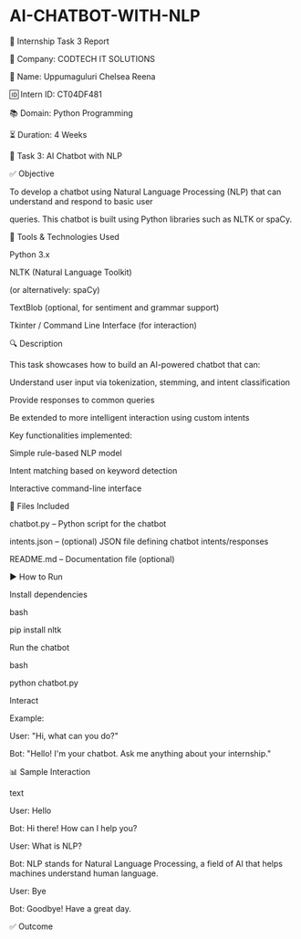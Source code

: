 # AI-CHATBOT-WITH-NLP

📝 Internship Task 3 Report

🏢 Company: CODTECH IT SOLUTIONS

👤 Name: Uppumaguluri Chelsea Reena

🆔 Intern ID: CT04DF481

📚 Domain: Python Programming

⏳ Duration: 4 Weeks


📌 Task 3: AI Chatbot with NLP

✅ Objective

To develop a chatbot using Natural Language Processing (NLP) that can understand and respond to basic user 

queries. This chatbot is built using Python libraries such as NLTK or spaCy.

🧰 Tools & Technologies Used

Python 3.x

NLTK (Natural Language Toolkit)

(or alternatively: spaCy)

TextBlob (optional, for sentiment and grammar support)

Tkinter / Command Line Interface (for interaction)


🔍 Description

This task showcases how to build an AI-powered chatbot that can:

Understand user input via tokenization, stemming, and intent classification

Provide responses to common queries

Be extended to more intelligent interaction using custom intents

Key functionalities implemented:

Simple rule-based NLP model

Intent matching based on keyword detection

Interactive command-line interface

📁 Files Included

chatbot.py – Python script for the chatbot

intents.json – (optional) JSON file defining chatbot intents/responses

README.md – Documentation file (optional)

▶ How to Run

Install dependencies

bash

pip install nltk

Run the chatbot

bash

python chatbot.py

Interact

Example:

User: "Hi, what can you do?"

Bot: "Hello! I'm your chatbot. Ask me anything about your internship."


📊 Sample Interaction

text

User: Hello

Bot: Hi there! How can I help you?

User: What is NLP?

Bot: NLP stands for Natural Language Processing, a field of AI that helps machines understand human language.

User: Bye

Bot: Goodbye! Have a great day.


✅ Outcome



